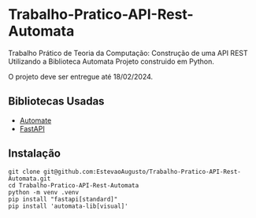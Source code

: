 # Trabalho-Pratico-API-Rest-Automata
Trabalho Prático de Teoria da Computação: Construção de uma API REST Utilizando a Biblioteca Automata
Projeto construido em Python.

O projeto deve ser entregue até 18/02/2024. 

## Bibliotecas Usadas

- [Automate](https://github.com/caleb531/automata)
- [FastAPI](https://fastapi.tiangolo.com/)

## Instalação

```
git clone git@github.com:EstevaoAugusto/Trabalho-Pratico-API-Rest-Automata.git
cd Trabalho-Pratico-API-Rest-Automata
python -m venv .venv
pip install "fastapi[standard]"
pip install 'automata-lib[visual]'
```